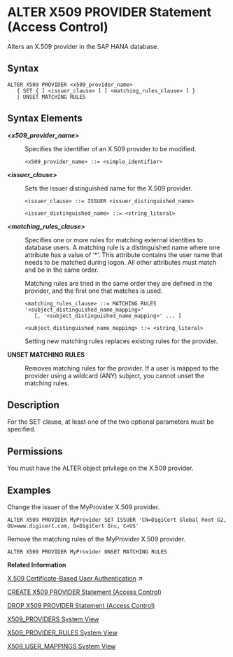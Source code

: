 <!-- loio4f7e59d60616461cbfaa00bda366b9f2 -->

# ALTER X509 PROVIDER Statement \(Access Control\)

Alters an X.509 provider in the SAP HANA database.



<a name="loio4f7e59d60616461cbfaa00bda366b9f2__section_rpm_5rd_rhb"/>

## Syntax

```
ALTER X509 PROVIDER <x509_provider_name> 
   { SET { [ <issuer_clause> ] [ <matching_rules_clause> ] }
   | UNSET MATCHING RULES
```



<a name="loio4f7e59d60616461cbfaa00bda366b9f2__section_hqm_5rd_rhb"/>

## Syntax Elements


<dl>
<dt><b>

*<x509\_provider\_name\>*

</b></dt>
<dd>

Specifies the identifier of an X.509 provider to be modified.

```
<x509_provider_name> ::= <simple_identifier>
```



</dd><dt><b>

*<issuer\_clause\>*

</b></dt>
<dd>

Sets the issuer distinguished name for the X.509 provider.

```
<issuer_clause> ::= ISSUER <issuer_distinguished_name>

<issuer_distinguished_name> ::= <string_literal>
```



</dd><dt><b>

*<matching\_rules\_clause\>*

</b></dt>
<dd>

Specifies one or more rules for matching external identities to database users. A matching rule is a distinguished name where one attribute has a value of ‘\*’. This attribute contains the user name that needs to be matched during logon. All other attributes must match and be in the same order.

Matching rules are tried in the same order they are defined in the provider, and the first one that matches is used.

```
<matching_rules_clause> ::= MATCHING RULES '<subject_distinguished_name_mapping>'
   [, '<subject_distinguished_name_mapping>' ... ]

<subject_distinguished_name_mapping> ::= <string_literal>
```

Setting new matching rules replaces existing rules for the provider.



</dd><dt><b>

UNSET MATCHING RULES

</b></dt>
<dd>

Removes matching rules for the provider. If a user is mapped to the provider using a wildcard \(ANY\) subject, you cannot unset the matching rules.



</dd>
</dl>



<a name="loio4f7e59d60616461cbfaa00bda366b9f2__section_i2s_yrd_rhb"/>

## Description

For the SET clause, at least one of the two optional parameters must be specified.



<a name="loio4f7e59d60616461cbfaa00bda366b9f2__section_s21_1cg_qbb"/>

## Permissions

You must have the ALTER object privilege on the X.509 provider.



<a name="loio4f7e59d60616461cbfaa00bda366b9f2__section_j2s_yrd_rhb"/>

## Examples

Change the issuer of the MyProvider X.509 provider.

```
ALTER X509 PROVIDER MyProvider SET ISSUER 'CN=DigiCert Global Root G2, OU=www.digicert.com, O=DigiCert Inc, C=US'
```

Remove the matching rules of the MyProvider X.509 provider.

```
ALTER X509 PROVIDER MyProvider UNSET MATCHING RULES
```

**Related Information**  


[X.509 Certificate-Based User Authentication](https://help.sap.com/viewer/a1317de16a1e41a6b0ff81849d80713c/2024_3_QRC/en-US/2b335f7eec6a450095f110ea961d77cc.html "SAP HANA supports X.509 client certificates for user authentication in single sign-on environments. In particular, X.509 certificate-based authentication can be used for technical users to secure system-to-system integration.") :arrow_upper_right:

[CREATE X509 PROVIDER Statement \(Access Control\)](create-x509-provider-statement-access-control-3b3163d.md "Defines an X.509 provider in the SAP HANA database.")

[DROP X509 PROVIDER Statement \(Access Control\)](drop-x509-provider-statement-access-control-f7a37e8.md "Drops an X.509 provider in the SAP HANA database.")

[X509\_PROVIDERS System View](../../020-System-Views-Reference/021-System-Views/x509-providers-system-view-07a3627.md "Lists all of the X.509 providers configured in the SAP HANA database.")

[X509\_PROVIDER\_RULES System View](../../020-System-Views-Reference/021-System-Views/x509-provider-rules-system-view-2457e71.md "Lists all of the matching rules for X.509 providers.")

[X509\_USER\_MAPPINGS System View](../../020-System-Views-Reference/021-System-Views/x509-user-mappings-system-view-210347f.md "Shows the X.509 certificates that are known for each user.")

